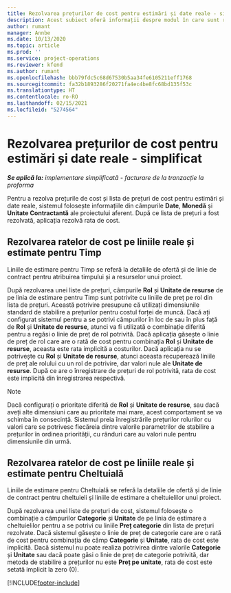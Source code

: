 ```yaml
---
title: Rezolvarea prețurilor de cost pentru estimări și date reale - simplificat
description: Acest subiect oferă informații despre modul în care sunt rezolvate prețurile de cost pe estimări și realități.
author: rumant
manager: Annbe
ms.date: 10/13/2020
ms.topic: article
ms.prod: ''
ms.service: project-operations
ms.reviewer: kfend
ms.author: rumant
ms.openlocfilehash: bbb79fdc5c68d67530b5aa34fe6105211eff1768
ms.sourcegitcommit: fa32b1893286f20271fa4ec4be8fc68bd135f53c
ms.translationtype: HT
ms.contentlocale: ro-RO
ms.lasthandoff: 02/15/2021
ms.locfileid: "5274564"
---
```

# <a name="resolve-cost-prices-on-estimates-and-actuals---lite"></a>Rezolvarea prețurilor de cost pentru estimări și date reale - simplificat

_**Se aplică la:** implementare simplificată - facturare de la tranzacție la proforma_

Pentru a rezolva prețurile de cost și lista de prețuri de cost pentru estimări și date reale, sistemul folosește informațiile din câmpurile **Date**, **Monedă** și **Unitate Contractantă** ale proiectului aferent. După ce lista de prețuri a fost rezolvată, aplicația rezolvă rata de cost.

## <a name="resolving-cost-rates-on-actual-and-estimate-lines-for-time"></a>Rezolvarea ratelor de cost pe liniile reale și estimate pentru Timp

Liniile de estimare pentru Timp se referă la detaliile de ofertă și de linie de contract pentru atribuirea timpului și a resurselor unui proiect.

După rezolvarea unei liste de prețuri, câmpurile **Rol** și **Unitate de resurse** de pe linia de estimare pentru Timp sunt potrivite cu liniile de preț pe rol din lista de prețuri. Această potrivire presupune că utilizați dimensiunile standard de stabilire a prețurilor pentru costul forței de muncă. Dacă ați configurat sistemul pentru a se potrivi câmpurilor în loc de sau în plus față de **Rol** și **Unitate de resurse**, atunci va fi utilizată o combinație diferită pentru a regăsi o linie de preț de rol potrivită. Dacă aplicația găsește o linie de preț de rol care are o rată de cost pentru combinația **Rol** și **Unitate de resurse**, aceasta este rata implicită a costurilor. Dacă aplicația nu se potrivește cu **Rol** și **Unitate de resurse**, atunci aceasta recuperează liniile de preț ale rolului cu un rol de potrivire, dar valori nule ale **Unitate de resurse**. După ce are o înregistrare de prețuri de rol potrivită, rata de cost este implicită din înregistrarea respectivă. 

> [!NOTE]
> Dacă configurați o prioritate diferită de **Rol** și **Unitate de resurse**, sau dacă aveți alte dimensiuni care au prioritate mai mare, acest comportament se va schimba în consecință. Sistemul preia înregistrările prețurilor rolurilor cu valori care se potrivesc fiecăreia dintre valorile parametrilor de stabilire a prețurilor în ordinea priorității, cu rânduri care au valori nule pentru dimensiunile din urmă.

## <a name="resolving-cost-rates-on-actual-and-estimate-lines-for-expense"></a>Rezolvarea ratelor de cost pe liniile reale și estimate pentru Cheltuială

Liniile de estimare pentru Cheltuială se referă la detaliile de ofertă și de linie de contract pentru cheltuieli și liniile de estimare a cheltuielilor unui proiect.

După rezolvarea unei liste de prețuri de cost, sistemul folosește o combinație a câmpurilor **Categorie** și **Unitate** de pe linia de estimare a cheltuielilor pentru a se potrivi cu liniile **Preț categorie** din lista de prețuri rezolvate. Dacă sistemul găsește o linie de preț de categorie care are o rată de cost pentru combinația de câmp **Categorie** și **Unitate**, rata de cost este implicită. Dacă sistemul nu poate realiza potrivirea dintre valorile **Categorie** și **Unitate** sau dacă poate găsi o linie de preț de categorie potrivită, dar metoda de stabilire a prețurilor nu este **Preț pe unitate**, rata de cost este setată implicit la zero (0).


[!INCLUDE[footer-include](../../includes/footer-banner.md)]